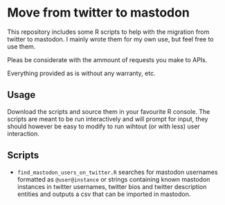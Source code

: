 # Move from twitter to mastodon

This repository includes some R scripts to help with the migration from twitter to mastodon. I mainly wrote them for my own use, but feel free to use them.

Pleas be considerate with the ammount of requests you make to APIs.

Everything provided as is without any warranty, etc.

## Usage

Download the scripts and source them in your favourite R console. The scripts are meant to be run interactively and will prompt for input, they should however be easy to modify to run wihtout (or with less) user interaction.

## Scripts

* `find_mastodon_users_on_twitter.R` searches for mastodon usernames formatted as `@user@instance` or strings containing known mastodon instances in twitter usernames, twitter bios and twitter description entities and outputs a csv that can be imported in mastodon.
